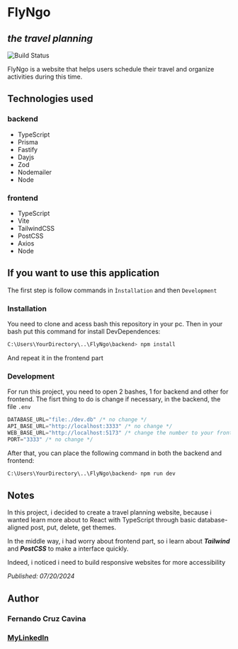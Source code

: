 # FlyNgo
## _the travel planning_

![Build Status](https://img.shields.io/badge/build-complete-greenbranch=master)

FlyNgo is a website that helps users schedule their travel and organize activities during this time.

## Technologies used

### backend

* TypeScript
* Prisma
* Fastify
* Dayjs
* Zod 
* Nodemailer
* Node

### frontend

* TypeScript
* Vite
* TailwindCSS
* PostCSS
* Axios
* Node

## If you want to use this application

The first step is follow commands in `Ìnstallation` and then `Development`

### Installation

You need to clone and acess bash this repository in your pc. Then in your bash put this command for install DevDependences:
```bash
C:\Users\YourDirectory\..\FlyNgo\backend> npm install
``` 
And repeat it in the frontend part

### Development

For run this project, you need to open 2 bashes, 1 for backend and other for frontend.
The fisrt thing to do is change if necessary, in the backend, the file ```.env```

```TypeScript
DATABASE_URL="file:./dev.db" /* no change */
API_BASE_URL="http://localhost:3333" /* no change */
WEB_BASE_URL="http://localhost:5173" /* change the number to your frontend address */
PORT="3333" /* no change */
```

After that, you can place the following command in both the backend and frontend: 

```bash
C:\Users\YourDirectory\..\FlyNgo\backend> npm run dev
```

## Notes
In this project, i decided to create a travel planning website, because i wanted learn more about to React with TypeScript through basic database-aligned post, put, delete, get themes.

In the middle way, i had worry about frontend part, so i learn about **_Tailwind_** and **_PostCSS_** to make a interface quickly.

Indeed, i noticed i need to build responsive websites for more accessibility

*Published: 07/20/2024*

## Author
### **Fernando Cruz Cavina**

### [MyLinkedln](www.linkedin.com/in/fernando-cruz-cavina-487563303)
